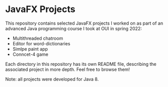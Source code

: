 # JavaFX Projects

This repository contains selected JavaFX projects I worked on as part of an advanced Java programming course I took at OUI in spring 2022:

* Multithreaded chatroom
* Editor for word-dictionaries
* Simlpe paint app
* Conncet-4 game

Each directory in this repository has its own README file, describing the associated project in more depth. Feel free to browse them!

Note: all projects were developed for Java 8.